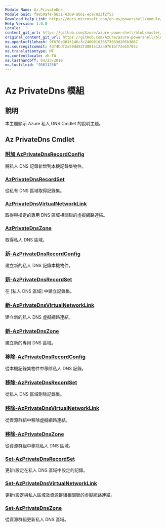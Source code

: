 ```yaml
---
Module Name: Az.PrivateDns
Module Guid: f9850afe-b631-4369-ab61-eca7023f2f53
Download Help Link: https://docs.microsoft.com/en-us/powershell/module/az.privatedns
Help Version: 1.0.0
Locale: ''
content_git_url: https://github.com/Azure/azure-powershell/blob/master/src/PrivateDns/PrivateDns/help/Az.PrivateDNS.md
original_content_git_url: https://github.com/Azure/azure-powershell/blob/master/src/PrivateDns/PrivateDns/help/Az.PrivateDNS.md
ms.openlocfilehash: 9f670e3013146c3c246001636573033d205b3867
ms.sourcegitcommit: 43f4bdf2a59dd82fd881512aa9761bf72eb5703c
ms.translationtype: MT
ms.contentlocale: zh-TW
ms.lasthandoff: 04/23/2019
ms.locfileid: "93611256"
---
```

# Az PrivateDns 模組
## 說明
本主題顯示 Azure 私人 DNS Cmdlet 的說明主題。

## Az PrivateDns Cmdlet
### [附加 AzPrivateDnsRecordConfig](Add-AzPrivateDnsRecordConfig.md)
將私人 DNS 記錄新增到本機記錄集物件。

### [AzPrivateDnsRecordSet](Get-AzPrivateDnsRecordSet.md)
從私有 DNS 區域取得記錄集。

### [AzPrivateDnsVirtualNetworkLink](Get-AzPrivateDnsVirtualNetworkLink.md)
取得與指定的專用 DNS 區域相關聯的虛擬網路連結。

### [AzPrivateDnsZone](Get-AzPrivateDnsZone.md)
取得私人 DNS 區域。

### [新-AzPrivateDnsRecordConfig](New-AzPrivateDnsRecordConfig.md)
建立新的私人 DNS 記錄本機物件。

### [新-AzPrivateDnsRecordSet](New-AzPrivateDnsRecordSet.md)
在 [私人 DNS 區域] 中建立記錄集。

### [新-AzPrivateDnsVirtualNetworkLink](New-AzPrivateDnsVirtualNetworkLink.md)
建立新的私人 DNS 虛擬網路連結。

### [新-AzPrivateDnsZone](New-AzPrivateDnsZone.md)
建立新的專用 DNS 區域。

### [移除-AzPrivateDnsRecordConfig](Remove-AzPrivateDnsRecordConfig.md)
從本機記錄集物件中移除私人 DNS 記錄。

### [移除-AzPrivateDnsRecordSet](Remove-AzPrivateDnsRecordSet.md)
從私人 DNS 區域刪除記錄集。

### [移除-AzPrivateDnsVirtualNetworkLink](Remove-AzPrivateDnsVirtualNetworkLink.md)
從資源群組中移除虛擬網路連結。

### [移除-AzPrivateDnsZone](Remove-AzPrivateDnsZone.md)
從資源群組中移除私人 DNS 區域。

### [Set-AzPrivateDnsRecordSet](Set-AzPrivateDnsRecordSet.md)
更新/設定在私人 DNS 區域中設定的記錄。

### [Set-AzPrivateDnsVirtualNetworkLink](Set-AzPrivateDnsVirtualNetworkLink.md)
更新/設定與私人區域及資源群組相關聯的虛擬網路連結。

### [Set-AzPrivateDnsZone](Set-AzPrivateDnsZone.md)
從資源群組更新私人 DNS 區域。

